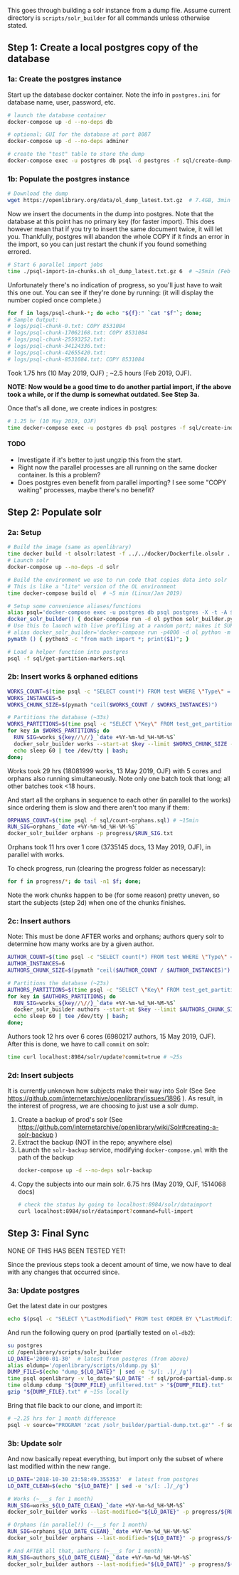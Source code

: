 This goes through building a solr instance from a dump file. Assume current directory is `scripts/solr_builder` for all commands unless otherwise stated.

## Step 1: Create a local postgres copy of the database

### 1a: Create the postgres instance

Start up the database docker container. Note the info in `postgres.ini` for database name, user, password, etc.

```bash
# launch the database container
docker-compose up -d --no-deps db

# optional; GUI for the database at port 8087
docker-compose up -d --no-deps adminer

# create the "test" table to store the dump
docker-compose exec -u postgres db psql -d postgres -f sql/create-dump-table.sql
```

### 1b: Populate the postgres instance

```bash
# Download the dump
wget https://openlibrary.org/data/ol_dump_latest.txt.gz  # 7.4GB, 3min (10 May 2019, OJF); 7.3GB, 6.5min (Feb 2019, OJF)
```

Now we insert the documents in the dump into postgres. Note that the database at this point has no primary key (for faster import). This does however mean that if you try to insert the same document twice, it will let you. Thankfully, postgres will abandon the whole COPY if it finds an error in the import, so you can just restart the chunk if you found something errored.

```bash
# Start 6 parallel import jobs
time ./psql-import-in-chunks.sh ol_dump_latest.txt.gz 6  # ~25min (Feb 2019, OJF)
```

Unfortunately there's no indication of progress, so you'll just have to wait this one out. You can see if they're done by running: (it will display the number copied once complete.)

```bash
for f in logs/psql-chunk-*; do echo "${f}:" `cat "$f"`; done;
# Sample Output:
# logs/psql-chunk-0.txt: COPY 8531084
# logs/psql-chunk-17062168.txt: COPY 8531084
# logs/psql-chunk-25593252.txt:
# logs/psql-chunk-34124336.txt:
# logs/psql-chunk-42655420.txt:
# logs/psql-chunk-8531084.txt: COPY 8531084
```

Took 1.75 hrs (10 May 2019, OJF) ; ~2.5 hours (Feb 2019, OJF).

**NOTE: Now would be a good time to do another partial import, if the above took a while, or if the dump is somewhat outdated. See Step 3a.**

Once that's all done, we create indices in postgres:

```bash
# 1.25 hr (10 May 2019, OJF)
time docker-compose exec -u postgres db psql postgres -f sql/create-indices.sql | ts '[%Y-%m-%d %H:%M:%S]'
```

#### TODO
- Investigate if it's better to just ungzip this from the start.
- Right now the parallel processes are all running on the same docker container. Is this a problem?
- Does postgres even benefit from parallel importing? I see some "COPY waiting" processes, maybe there's no benefit?

## Step 2: Populate solr

### 2a: Setup

```bash
# Build the image (same as openlibrary)
time docker build -t olsolr:latest -f ../../docker/Dockerfile.olsolr ../../
# Launch solr
docker-compose up --no-deps -d solr

# Build the environment we use to run code that copies data into solr
# This is like a "lite" version of the OL environment
time docker-compose build ol  # ~5 min (Linux/Jan 2019)

# Setup some convenience aliases/functions
alias psql='docker-compose exec -u postgres db psql postgres -X -t -A $1'
docker_solr_builder() { docker-compose run -d ol python solr_builder.py $@; }
# Use this to launch with live profiling at a random port; makes it SUPER easy to check progress/bottlenecks
# alias docker_solr_builder='docker-compose run -p4000 -d ol python -m cprofilev -a 0.0.0.0 solr_builder.py $1'
pymath () { python3 -c "from math import *; print($1)"; }

# Load a helper function into postgres
psql -f sql/get-partition-markers.sql
```

### 2b: Insert works & orphaned editions

```bash
WORKS_COUNT=$(time psql -c "SELECT count(*) FROM test WHERE \"Type\" = '/type/work'") # ~10min
WORKS_INSTANCES=5
WORKS_CHUNK_SIZE=$(pymath "ceil($WORKS_COUNT / $WORKS_INSTANCES)")

# Partitions the database (~33s)
WORKS_PARTITIONS=$(time psql -c "SELECT \"Key\" FROM test_get_partition_markers('/type/work', $WORKS_CHUNK_SIZE);")
for key in $WORKS_PARTITIONS; do
  RUN_SIG=works_${key//\//}_`date +%Y-%m-%d_%H-%M-%S`
  docker_solr_builder works --start-at $key --limit $WORKS_CHUNK_SIZE -p progress/$RUN_SIG.txt
  echo sleep 60 | tee /dev/tty | bash;
done;
```

Works took 29 hrs (18081999 works, 13 May 2019, OJF) with 5 cores and orphans also running simultaneously. Note only one batch took that long; all other batches took <18 hours.

And start all the orphans in sequence to each other (in parallel to the works) since ordering them is slow and there aren't too many if them:

```bash
ORPHANS_COUNT=$(time psql -f sql/count-orphans.sql) # ~15min
RUN_SIG=orphans_`date +%Y-%m-%d_%H-%M-%S`
docker_solr_builder orphans -p progress/$RUN_SIG.txt
```

Orphans took 11 hrs over 1 core (3735145 docs, 13 May 2019, OJF), in parallel with works.

To check progress, run (clearing the progress folder as necessary):

```bash
for f in progress/*; do tail -n1 $f; done;
```

Note the work chunks happen to be (for some reason) pretty uneven, so start the subjects (step 2d) when one of the chunks finishes.

### 2c: Insert authors

Note: This must be done AFTER works and orphans; authors query solr to determine how many works are by a given author.

```bash
AUTHOR_COUNT=$(time psql -c "SELECT count(*) FROM test WHERE \"Type\" = '/type/author'") # ~25s
AUTHOR_INSTANCES=6
AUTHORS_CHUNK_SIZE=$(pymath "ceil($AUTHOR_COUNT / $AUTHOR_INSTANCES)")

# Partitions the database (~23s)
AUTHORS_PARTITIONS=$(time psql -c "SELECT \"Key\" FROM test_get_partition_markers('/type/author', $AUTHORS_CHUNK_SIZE)")
for key in $AUTHORS_PARTITIONS; do
  RUN_SIG=works_${key//\//}_`date +%Y-%m-%d_%H-%M-%S`
  docker_solr_builder authors --start-at $key --limit $AUTHORS_CHUNK_SIZE -p progress/$RUN_SIG.txt
  echo sleep 60 | tee /dev/tty | bash;
done;
```

Authors took 12 hrs over 6 cores (6980217 authors, 15 May 2019, OJF). After this is done, we have to call `commit` on solr:

```bash
time curl localhost:8984/solr/update?commit=true # ~25s
```

### 2d: Insert subjects

It is currently unknown how subjects make their way into Solr (See See https://github.com/internetarchive/openlibrary/issues/1896 ). As result, in the interest of progress, we are choosing to just use a solr dump.

1. Create a backup of prod's solr (See https://github.com/internetarchive/openlibrary/wiki/Solr#creating-a-solr-backup )
2. Extract the backup (NOT in the repo; anywhere else)
3. Launch the `solr-backup` service, modifying `docker-compose.yml` with the path of the backup
    ```bash
    docker-compose up -d --no-deps solr-backup
    ```
4. Copy the subjects into our main solr. 6.75 hrs (May 2019, OJF, 1514068 docs)
    ```bash
    # check the status by going to localhost:8984/solr/dataimport
    curl localhost:8984/solr/dataimport?command=full-import
    ```

## Step 3: Final Sync

NONE OF THIS HAS BEEN TESTED YET!

Since the previous steps took a decent amount of time, we now have to deal with any changes that occurred since.

### 3a: Update postgres

Get the latest date in our postgres

```bash
echo $(psql -c "SELECT \"LastModified\" FROM test ORDER BY \"LastModified\" DESC LIMIT 1")
```

And run the following query on prod (partially tested on `ol-db2`):

```bash
su postgres
cd /openlibrary/scripts/solr_builder
LO_DATE='2000-01-30'  # latest from postgres (from above)
alias oldump='/openlibrary/scripts/oldump.py $1'
DUMP_FILE=$(echo "dump_${LO_DATE}" | sed -e 's/[: .]/_/g')
time psql openlibrary -v lo_date="$LO_DATE" -f sql/prod-partial-dump.sql > "${DUMP_FILE}_unfiltered.txt"
time oldump cdump "${DUMP_FILE}_unfiltered.txt" > "${DUMP_FILE}.txt"
gzip "${DUMP_FILE}.txt" # ~15s locally
```

Bring that file back to our clone, and import it:

```bash
# ~2.25 hrs for 1 month difference
psql -v source="PROGRAM 'zcat /solr_builder/partial-dump.txt.gz'" -f sql/import-partial.sql
```

### 3b: Update solr 
And now basically repeat everything, but import only the subset of where last modified within the new range.

```bash
LO_DATE='2018-10-30 23:58:49.355353'  # latest from postgres
LO_DATE_CLEAN=$(echo "${LO_DATE}" | sed -e 's/[: .]/_/g')

# Works (~___s for 1 month)
RUN_SIG=works_${LO_DATE_CLEAN}_`date +%Y-%m-%d_%H-%M-%S`
docker_solr_builder works --last-modified="${LO_DATE}" -p progress/${RUN_SIG}.txt

# Orphans (in parallel!) (~___s for 1 month)
RUN_SIG=orphans_${LO_DATE_CLEAN}_`date +%Y-%m-%d_%H-%M-%S`
docker_solr_builder orphans --last-modified="${LO_DATE}" -p progress/${RUN_SIG}.txt

# And AFTER all that, authors (~___s for 1 month)
RUN_SIG=authors_${LO_DATE_CLEAN}_`date +%Y-%m-%d_%H-%M-%S`
docker_solr_builder authors --last-modified="${LO_DATE}" -p progress/${RUN_SIG}.txt
```

